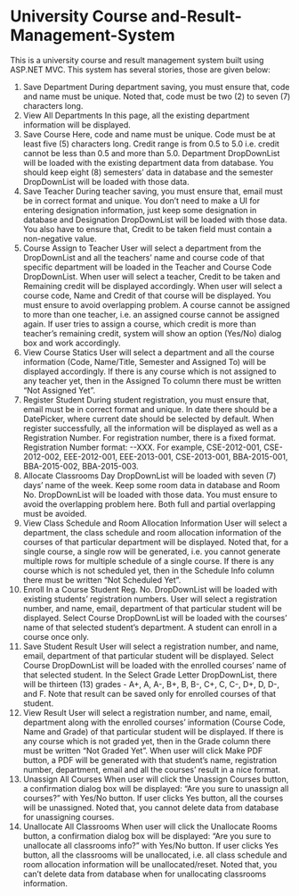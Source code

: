 ﻿# University Course and-Result-Management-System
This is a university course and result management system built using ASP.NET MVC.
This system has several stories, those are given below:
1. Save Department
During department saving, you must ensure that, code and name must be unique. Noted that, code must be two (2) to seven (7) characters long.
2. View All Departments
In this page, all the existing department information will be displayed.
3. Save Course
Here, code and name must be unique. Code must be at least five (5) characters long. Credit range is from 0.5 to 5.0 i.e. credit cannot be less than 0.5 and more than 5.0. Department DropDownList will be loaded with the existing department data from database. You should keep eight (8) semesters’ data in database and the semester DropDownList will be loaded with those data.
4. Save Teacher
During teacher saving, you must ensure that, email must be in correct format and unique. You don’t need to make a UI for entering designation information, just keep some designation in database and Designation DropDownList will be loaded with those data. You also have to ensure that, Credit to be taken field must contain a non-negative value.
5. Course Assign to Teacher
User will select a department from the DropDownList and all the teachers’ name and course code of that specific department will be loaded in the Teacher and Course Code DropDownList. When user will select a teacher, Credit to be taken and Remaining credit will be displayed accordingly. When user will select a course code, Name and Credit of that course will be displayed. You must ensure to avoid overlapping problem. A course cannot be assigned to more than one teacher, i.e. an assigned course cannot be assigned again. If user tries to assign a course, which credit is more than teacher’s remaining credit, system will show an option (Yes/No) dialog box and work accordingly.
6. View Course Statics
User will select a department and all the course information (Code, Name/Title, Semester and Assigned To) will be displayed accordingly. If there is any course which is not assigned to any teacher yet, then in the Assigned To column there must be written “Not Assigned Yet”.
7. Register Student
During student registration, you must ensure that, email must be in correct format and unique. In date there should be a DatePicker, where current date should be selected by default. When register successfully, all the information will be displayed as well as a Registration Number. For registration number, there is a fixed format. Registration Number format: <dept code>-<current year>-XXX. For example, CSE-2012-001, CSE-2012-002, EEE-2012-001, EEE-2013-001, CSE-2013-001, BBA-2015-001, BBA-2015-002, BBA-2015-003.
8. Allocate Classrooms
Day DropDownList will be loaded with seven (7) days’ name of the week. Keep some room data in database and Room No. DropDownList will be loaded with those data. You must ensure to avoid the overlapping problem here. Both full and partial overlapping must be avoided.
9. View Class Schedule and Room Allocation Information
User will select a department, the class schedule and room allocation information of the courses of that particular department will be displayed. Noted that, for a single course, a single row will be generated, i.e. you cannot generate multiple rows for multiple schedule of a single course. If there is any course which is not scheduled yet, then in the Schedule Info column there must be written “Not Scheduled Yet”.
10. Enroll In a Course
Student Reg. No. DropDownList will be loaded with existing students’ registration numbers. User will select a registration number, and name, email, department of that particular student will be displayed. Select Course DropDownList will be loaded with the courses’ name of that selected student’s department. A student can enroll in a course once only.
11. Save Student Result
User will select a registration number, and name, email, department of that particular student will be displayed. Select Course DropDownList will be loaded with the enrolled courses’ name of that selected student. In the Select Grade Letter DropDownList, there will be thirteen (13) grades - A+, A, A-, B+, B, B-, C+, C, C-, D+, D, D-, and F. Note that result can be saved only for enrolled courses of that student.
12. View Result
User will select a registration number, and name, email, department along with the enrolled courses’ information (Course Code, Name and Grade) of that particular student will be displayed. If there is any course which is not graded yet, then in the Grade column there must be written “Not Graded Yet”. When user will click Make PDF button, a PDF will be generated with that student’s name, registration number, department, email and all the courses’ result in a nice format.
13. Unassign All Courses
When user will click the Unassign Courses button, a confirmation dialog box will be displayed: “Are you sure to unassign all courses?” with Yes/No button. If user clicks Yes button, all the courses will be unassigned. Noted that, you cannot delete data from database for unassigning courses.
14. Unallocate All Classrooms
When user will click the Unallocate Rooms button, a confirmation dialog box will be displayed: “Are you sure to unallocate all classrooms info?” with Yes/No button. If user clicks Yes button, all the classrooms will be unallocated, i.e. all class schedule and room allocation information will be unallocated/reset. Noted that, you can’t delete data from database when for unallocating classrooms information.
